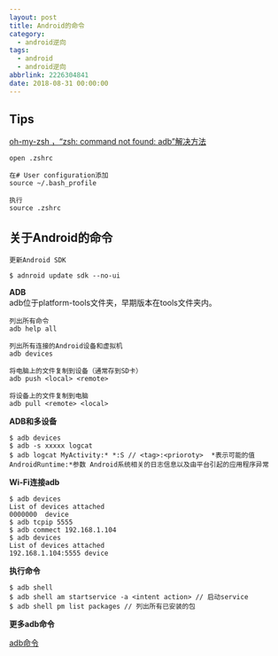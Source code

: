 ```yaml
---
layout: post
title: Android的命令
category: 
  - android逆向
tags: 
  - android
  - android逆向
abbrlink: 2226304841
date: 2018-08-31 00:00:00
---
```


## Tips
[oh-my-zsh ，“zsh: command not found: adb”解决方法](https://blog.csdn.net/yianemail/article/details/51693583)
 
	open .zshrc

	在# User configuration添加
	source ~/.bash_profile

	执行
	source .zshrc


## 关于Android的命令


	更新Android SDK

	$ adnroid update sdk --no-ui

**ADB**  
adb位于platform-tools文件夹，早期版本在tools文件夹内。  

	列出所有命令
	adb help all

	列出所有连接的Android设备和虚拟机
	adb devices

	将电脑上的文件复制到设备（通常存到SD卡）
	adb push <local> <remote>

	将设备上的文件复制到电脑
	adb pull <remote> <local>


**ADB和多设备**  

	$ adb devices
	$ adb -s xxxxx logcat
	$ adb logcat MyActivity:* *:S // <tag>:<prioroty>  *表示可能的值  AndroidRuntime:*参数 Android系统相关的日志信息以及由平台引起的应用程序异常


**Wi-Fi连接adb**  

	$ adb devices
	List of devices attached
	0000000  device
	$ adb tcpip 5555
	$ adb commect 192.168.1.104
	$ adb devices
	List of devices attached
	192.168.1.104:5555 device


**执行命令**  

	$ adb shell
	$ adb shell am startservice -a <intent action> // 启动service
	$ adb shell pm list packages // 列出所有已安装的包

**更多adb命令**  

[adb命令](http://developer.android.com/tools/help/adb.html)
